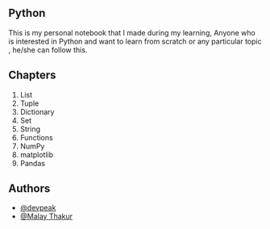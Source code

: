 ## Python

This is my personal notebook that I made during my learning, Anyone 
who is interested in Python and want to learn from scratch or any
particular topic , he/she can follow this.


## Chapters

1. List
2. Tuple
3. Dictionary
4. Set
5. String
6. Functions
7. NumPy
8. matplotlib
9. Pandas


## Authors

- [@devpeak](https://github.com/devpeak)
- [@Malay Thakur](https://www.linkedin.com/in/malaythakur/)

